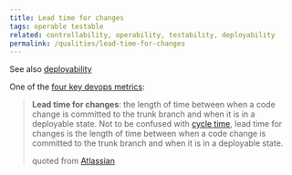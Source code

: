 ```yaml
---
title: Lead time for changes
tags: operable testable
related: controllability, operability, testability, deployability
permalink: /qualities/lead-time-for-changes
---
```


See also [deployability](/qualities/deployability)

One of the [four key devops metrics](/qualities/devops-metrics):


>**Lead time for changes**: the length of time between when a code change is committed to the trunk branch and when it is in a deployable state. 
>Not to be confused with [cycle time](/qualities/cycle-time), lead time for changes is the length of time between when a code change is committed to the trunk branch and when it is in a deployable state. 
>
>quoted from [Atlassian](https://www.atlassian.com/devops/frameworks/devops-metrics)

